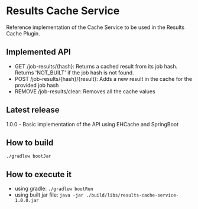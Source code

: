 Results Cache Service
===================================
Reference implementation of the Cache Service to be used in the Results Cache Plugin.

Implemented API
--------------

* GET /job-results/{hash}: Returns a cached result from its job hash. Returns 'NOT_BUILT' if the job hash is not found.
* POST /job-results/{hash}/{result}: Adds a new result in the cache for the provided job hash
* REMOVE /job-results/clear: Removes all the cache values

Latest release
--------------
1.0.0 - Basic implementation of the API using EHCache and SpringBoot

How to build
------------
`./gradlew bootJar`

How to execute it
-----------------
* using gradle: `./gradlew bootRun`
* using built jar file: `java -jar ./build/libs/results-cache-service-1.0.0.jar`

